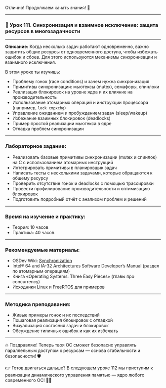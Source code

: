 Отлично! Продолжаем качать знания! 🚀

---

### 🔹 Урок 111. Синхронизация и взаимное исключение: защита ресурсов в многозадачности

---

**Описание:**
Когда несколько задач работают одновременно, важно защитить общие ресурсы от одновременного доступа, чтобы избежать ошибок и сбоев. Для этого используются механизмы синхронизации и взаимного исключения.

В этом уроке ты изучишь:

* Проблему гонок (race conditions) и зачем нужна синхронизация
* Примитивы синхронизации: мьютексы (mutex), семафоры, спинлоки
* Реализация блокировок на уровне ядра и их влияние на производительность
* Использование атомарных операций и инструкции процессора (например, `lock cmpxchg`)
* Управление ожиданием и пробуждением задач (sleep/wakeup)
* Избежание взаимных блокировок (deadlocks)
* Пример простой реализации мьютекса в ядре
* Отладка проблем синхронизации

---

### Лабораторное задание:

* Реализовать базовые примитивы синхронизации (mutex и спинлок) на C с использованием атомарных инструкций
* Интегрировать примитивы в планировщик задач
* Написать тесты с несколькими задачами, которые обращаются к общему ресурсу
* Проверить отсутствие гонок и deadlocks с помощью трассировки
* Провести профилирование производительности и оптимизацию блокировок
* Подготовить подробный отчёт с анализом проблем и решений

---

### Время на изучение и практику:

* Теория: 10 часов
* Практика: 40 часов

---

### Рекомендуемые материалы:

* OSDev Wiki: [Synchronization](https://wiki.osdev.org/Synchronization)
* Intel® 64 and IA-32 Architectures Software Developer’s Manual (раздел по атомарным операциям)
* Книга «Operating Systems: Three Easy Pieces» (главы про concurrency)
* Исходники Linux и FreeRTOS для примеров

---

### Методика преподавания:

* Живые примеры гонок и их последствий
* Пошаговая реализация блокировок с отладкой
* Визуализация состояния задач и блокировок
* Обсуждение типичных ошибок и как их избежать

---

🔥 Поздравляю! Теперь твоя ОС сможет безопасно управлять параллельным доступом к ресурсам — основа стабильности и безопасности! 🛡️

👉 Готов двигаться дальше? В следующем уроке 112 мы приступим к реализации динамического управления памятью — ядро любого современного ОС! 💾✨
